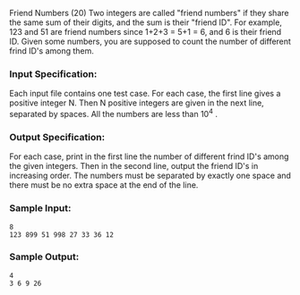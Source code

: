 Friend Numbers (20)
Two integers are called "friend numbers" if they share the same sum of their
digits, and the sum is their "friend ID". For example, 123 and 51 are friend
numbers since 1+2+3 = 5+1 = 6, and 6 is their friend ID. Given some numbers,
you are supposed to count the number of different frind ID's among them.

### Input Specification:

Each input file contains one test case. For each case, the first line gives a
positive integer N. Then N positive integers are given in the next line,
separated by spaces. All the numbers are less than $10^4$ .

### Output Specification:

For each case, print in the first line the number of different frind ID's
among the given integers. Then in the second line, output the friend ID's in
increasing order. The numbers must be separated by exactly one space and there
must be no extra space at the end of the line.

### Sample Input:

    
    
    8
    123 899 51 998 27 33 36 12
    

### Sample Output:

    
    
    4
    3 6 9 26
    

